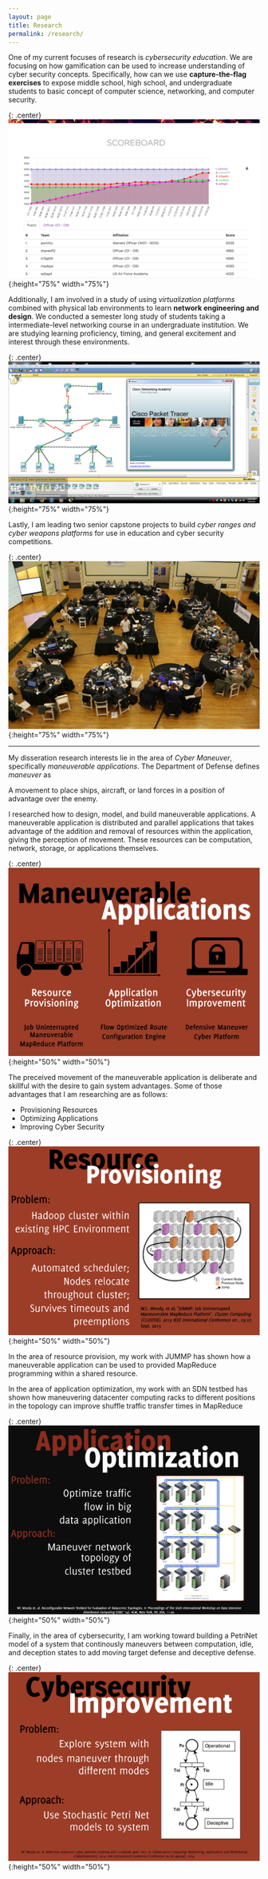 ```yaml
---
layout: page
title: Research
permalink: /research/
---
```

One of my current focuses of research is _cybersecurity education_. We are focusing on how gamification can be used to increase understanding of cyber security concepts. Specifically, how can we use **capture-the-flag exercises** to expose middle school, high school, and undergraduate students to basic concept of computer science, networking, and computer security.

{: .center}
![](/pics/ctf_scoreboard.png){:height="75%" width="75%"}

Additionally, I am involved in a study of using _virtualization platforms_ combined with physical lab environments to learn **network engineering and design**. We conducted a semester long study of students taking a intermediate-level networking course in an undergraduate institution. We are studying learning proficiency, timing, and general excitement and interest through these environments.

{: .center}
![](/pics/packetracer.png){:height="75%" width="75%"}

Lastly, I am leading two senior capstone projects to build _cyber ranges and cyber weapons platforms_ for use in education and cyber security competitions.

{: .center}
![](/pics/attackdefend.jpg){:height="75%" width="75%"}

* * * 

My disseration research interests lie in the area of _Cyber Maneuver_, specifically _maneuverable applications_. The Department of Defense defines _maneuver_ as


A movement to place ships, aircraft, or land forces in a position of advantage 
  over the enemy.


I researched how to design, model, and build maneuverable applications. A maneuverable application is distributed and parallel applications that takes advantage of the addition and removal of resources within the application, giving the perception of movement. These resources can be computation, network, storage, or applications themselves. 

{: .center} 
![](/pics/ManeuverableApplications.png){:height="50%" width="50%"}
 
The preceived movement of the maneuverable application is deliberate and skillful with the desire to gain system advantages. Some of those advantages that I am researching are as follows:

*   Provisioning Resources
*   Optimizing Applications
*   Improving Cyber Security

{: .center} 
![](/pics/ResourceProvisioning.png){:height="50%" width="50%"}


In the area of resource provision, my work with JUMMP has shown how a maneuverable application can be used to provided MapReduce programming within a shared resource.  

In the area of application optimization, my work with an SDN testbed has shown how maneuvering datacenter computing racks to different positions in the topology can improve shuffle traffic transfer times in MapReduce  

{: .center} 
![](/pics/ApplicationOptimization.png){:height="50%" width="50%"}  

Finally, in the area of cybersecurity, I am working toward building a PetriNet model of a system that continously maneuvers between computation, idle, and deception states to add moving target defense and deceptive defense.  

{: .center} 
![](/pics/CybersecurityImprovement.png){:height="50%" width="50%"}

